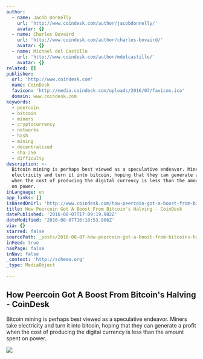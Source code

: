 ```yaml
---
author:
  - name: Jacob Donnelly
    url: 'http://www.coindesk.com/author/jacobdonnelly/'
    avatar: {}
  - name: Charles Bovaird
    url: 'http://www.coindesk.com/author/charles-bovaird/'
    avatar: {}
  - name: Michael del Castillo
    url: 'http://www.coindesk.com/author/mdelcastillo/'
    avatar: {}
related: []
publisher:
  url: 'http://www.coindesk.com'
  name: CoinDesk
  favicon: 'http://media.coindesk.com/uploads/2016/07/favicon.ico'
  domain: www.coindesk.com
keywords:
  - peercoin
  - bitcoin
  - miners
  - cryptocurrency
  - networks
  - hash
  - mining
  - decentralized
  - sha-256
  - difficulty
description: >-
  Bitcoin mining is perhaps best viewed as a speculative endeavor. Miners take
  electricity and turn it into bitcoin, hoping that they can generate a profit
  when the cost of producing the digital currency is less than the amount spent
  on power.
inLanguage: en
app_links: []
isBasedOnUrl: 'http://www.coindesk.com/how-peercoin-got-a-boost-from-bitcoins-halving/'
title: How Peercoin Got A Boost From Bitcoin's Halving - CoinDesk
datePublished: '2016-08-07T17:09:19.982Z'
dateModified: '2016-08-07T16:18:53.806Z'
via: {}
starred: false
sourcePath: _posts/2016-08-07-how-peercoin-got-a-boost-from-bitcoins-halving-coindesk.md
inFeed: true
hasPage: false
inNav: false
_context: 'http://schema.org'
_type: MediaObject

---
```

<article style=""><h1>How Peercoin Got A Boost From Bitcoin's Halving - CoinDesk</h1><p>Bitcoin mining is perhaps best viewed as a speculative endeavor. Miners take electricity and turn it into bitcoin, hoping that they can generate a profit when the cost of producing the digital currency is less than the amount spent on power.</p><img src="https://media.coindesk.com/uploads/2016/08/rabbit-hat-e1470339773303.jpg" /></article>